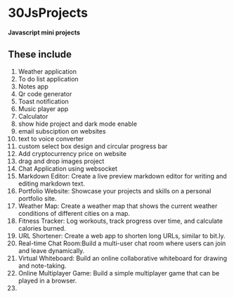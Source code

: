 # 30JsProjects
**Javascript mini projects**

## These include 
1. Weather application
2. To do list application
3. Notes app
4. Qr code generator
5. Toast notification
6. Music player app
7. Calculator
8. show hide project and dark mode enable
9. email subsciption on websites
10. text to voice converter
11. custom select box design  and circular progress bar
12. Add cryptocurrency price on website
13. drag and drop images project
14. Chat Application using websocket
15. Markdown Editor: Create a live preview markdown editor for writing and editing markdown text.
16. Portfolio Website: Showcase your projects and skills on a personal portfolio site.
17. Weather Map: Create a weather map that shows the current weather conditions of different cities on a map.
18. Fitness Tracker: Log workouts, track progress over time, and calculate calories burned.
19. URL Shortener: Create a web app to shorten long URLs, similar to bit.ly.
20. Real-time Chat Room:Build a multi-user chat room where users can join and leave dynamically.
21. Virtual Whiteboard: Build an online collaborative whiteboard for drawing and note-taking.
22. Online Multiplayer Game: Build a simple multiplayer game that can be played in a browser.
23. 
